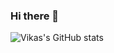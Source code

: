 ### Hi there 👋
![Vikas's GitHub stats](https://github-readme-stats.vercel.app/api?username=VikasGutte&show_icons=true&theme=radical)
<!--
**VikasGutte/VikasGutte** is a ✨ _special_ ✨ repository because its `README.md` (this file) appears on your GitHub profile.

Here are some ideas to get you started:

- 🔭 I’m currently working on Android & Web Development 
- 🌱 I’m currently learning iOS
- 👯 I’m looking to collaborate on ...
- 🤔 I’m looking for help with ...
- 💬 Ask me about ...
- 📫 How to reach me: ...
- 😄 Pronouns: ...
- ⚡ Fun fact: ...
-->
